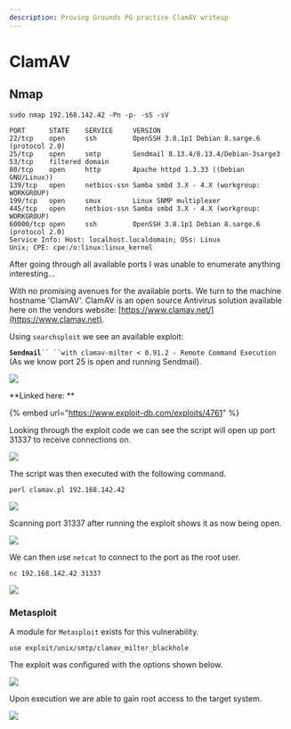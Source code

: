 ```yaml
---
description: Proving Grounds PG practice ClamAV writeup
---
```


# ClamAV

## Nmap

```
sudo nmap 192.168.142.42 -Pn -p- -sS -sV

PORT      STATE    SERVICE     VERSION
22/tcp    open     ssh         OpenSSH 3.8.1p1 Debian 8.sarge.6 (protocol 2.0)
25/tcp    open     smtp        Sendmail 8.13.4/8.13.4/Debian-3sarge3
53/tcp    filtered domain
80/tcp    open     http        Apache httpd 1.3.33 ((Debian GNU/Linux))
139/tcp   open     netbios-ssn Samba smbd 3.X - 4.X (workgroup: WORKGROUP)
199/tcp   open     smux        Linux SNMP multiplexer
445/tcp   open     netbios-ssn Samba smbd 3.X - 4.X (workgroup: WORKGROUP)
60000/tcp open     ssh         OpenSSH 3.8.1p1 Debian 8.sarge.6 (protocol 2.0)
Service Info: Host: localhost.localdomain; OSs: Linux
Unix; CPE: cpe:/o:linux:linux_kernel
```

After going through all available ports I was unable to enumerate anything interesting...

With no promising avenues for the available ports. We turn to the machine hostname 'ClamAV'. ClamAV is an open source Antivirus solution available here on the vendors website: [https://www.clamav.net/](https://www.clamav.net).

Using `searchsploit` we see an available exploit:

**`Sendmail`**` `` ``with clamav-milter < 0.91.2 - Remote Command Execution ` (As we know port 25 is open and running Sendmail).

![](<../../../.gitbook/assets/image (1913).png>)

\*\*Linked here: \*\*

{% embed url="https://www.exploit-db.com/exploits/4761" %}

Looking through the exploit code we can see the script will open up port 31337 to receive connections on.

![](<../../../.gitbook/assets/image (1914).png>)

The script was then executed with the following command.

```
perl clamav.pl 192.168.142.42
```

![](<../../../.gitbook/assets/image (1915).png>)

Scanning port 31337 after running the exploit shows it as now being open.

![](<../../../.gitbook/assets/image (1916).png>)

We can then use `netcat` to connect to the port as the root user.

```
nc 192.168.142.42 31337
```

![](<../../../.gitbook/assets/image (1917).png>)

### Metasploit

A module for `Metasploit` exists for this vulnerability.

```
use exploit/unix/smtp/clamav_milter_blackhole
```

The exploit was configured with the options shown below.

![](<../../../.gitbook/assets/image (1911).png>)

Upon execution we are able to gain root access to the target system.

![](<../../../.gitbook/assets/image (1912).png>)
